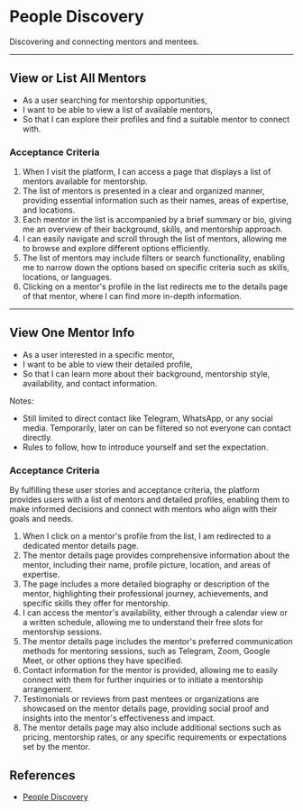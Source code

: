 # People Discovery

Discovering and connecting mentors and mentees.

---

## View or List All Mentors

- As a user searching for mentorship opportunities,
- I want to be able to view a list of available mentors,
- So that I can explore their profiles and find a suitable mentor to connect with.

### Acceptance Criteria

1. When I visit the platform, I can access a page that displays a list of mentors available for mentorship.
2. The list of mentors is presented in a clear and organized manner, providing essential information such as their names, areas of expertise, and locations.
3. Each mentor in the list is accompanied by a brief summary or bio, giving me an overview of their background, skills, and mentorship approach.
4. I can easily navigate and scroll through the list of mentors, allowing me to browse and explore different options efficiently.
5. The list of mentors may include filters or search functionality, enabling me to narrow down the options based on specific criteria such as skills, locations, or languages.
6. Clicking on a mentor's profile in the list redirects me to the details page of that mentor, where I can find more in-depth information.

---

## View One Mentor Info

- As a user interested in a specific mentor,
- I want to be able to view their detailed profile,
- So that I can learn more about their background, mentorship style, availability, and contact information.

Notes:

- Still limited to direct contact like Telegram, WhatsApp, or any social media. Temporarily, later on can be filtered so not everyone can contact directly.
- Rules to follow, how to introduce yourself and set the expectation.

### Acceptance Criteria

By fulfilling these user stories and acceptance criteria, the platform provides users with a list of mentors and detailed profiles, enabling them to make informed decisions and connect with mentors who align with their goals and needs.

1. When I click on a mentor's profile from the list, I am redirected to a dedicated mentor details page.
2. The mentor details page provides comprehensive information about the mentor, including their name, profile picture, location, and areas of expertise.
3. The page includes a more detailed biography or description of the mentor, highlighting their professional journey, achievements, and specific skills they offer for mentorship.
4. I can access the mentor's availability, either through a calendar view or a written schedule, allowing me to understand their free slots for mentorship sessions.
5. The mentor details page includes the mentor's preferred communication methods for mentoring sessions, such as Telegram, Zoom, Google Meet, or other options they have specified.
6. Contact information for the mentor is provided, allowing me to easily connect with them for further inquiries or to initiate a mentorship arrangement.
7. Testimonials or reviews from past mentees or organizations are showcased on the mentor details page, providing social proof and insights into the mentor's effectiveness and impact.
8. The mentor details page may also include additional sections such as pricing, mentorship rates, or any specific requirements or expectations set by the mentor.

## References

- [People Discovery](https://github.com/orgs/bearmentor/projects/2?pane=issue&itemId=32217876)
